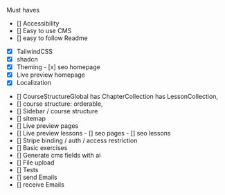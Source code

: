 Must haves

- [] Accessibility
- [] Easy to use CMS
- [] easy to follow Readme

- [x] TailwindCSS
- [x] shadcn
- [x] Theming
      - [x] seo homepage
- [x] Live preview homepage
- [x] Localization

- [] CourseStructureGlobal has ChapterCollection has LessonCollection,
- [] course structure: orderable,
- [] Sidebar / course structure
- [] sitemap
- [] Live preview pages
- [] Live preview lessons
  - [] seo pages
  - [] seo lessons
- [] Stripe binding / auth / access restriction
- [] Basic exercises
- [] Generate cms fields with ai
- [] File upload
- [] Tests
- [] send Emails
- [] receive Emails
